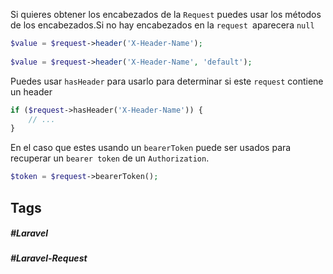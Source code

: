 Si quieres obtener los encabezados de la `Request` puedes usar los métodos de los encabezados.Si no hay encabezados en la `request `aparecera `null`


```php
$value = $request->header('X-Header-Name');
 
$value = $request->header('X-Header-Name', 'default');
```

Puedes usar `hasHeader` para usarlo para determinar si este `request` contiene un header

```php
if ($request->hasHeader('X-Header-Name')) {
    // ...
}
```

En el caso que estes usando un `bearerToken` puede ser usados para recuperar un `bearer token` de un `Authorization`.

```php
$token = $request->bearerToken();
```
## Tags

##### #Laravel
##### #Laravel-Request